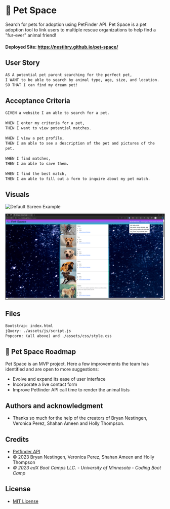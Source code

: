# 🐾 Pet Space
Search for pets for adoption using PetFinder API. Pet Space is a pet adoption tool to link users to multiple rescue organizations to help find a "fur-ever" animal friend!

#### Deployed Site: https://nestibry.github.io/pet-space/




## User Story
```
AS A potential pet parent searching for the perfect pet,
I WANT to be able to search by animal type, age, size, and location.
SO THAT I can find my dream pet!
```

## Acceptance Criteria
```
GIVEN a website I am able to search for a pet.

WHEN I enter my criteria for a pet,
THEN I want to view potential matches.

WHEN I view a pet profile,
THEN I am able to see a description of the pet and pictures of the pet.

WHEN I find matches,
THEN I am able to save them.

WHEN I find the best match,
THEN I am able to fill out a form to inquire about my pet match.

```

## Visuals

![Default Screen Example](./assets/images/readmeimage.png)

![Saved Searches Example](./assets/images/saved-searches-example.png)

## Files

    Bootstrap: index.html
    jQuery: ./assets/js/script.js
    Popcorn: (all above) and ./assets/css/style.css

## 🐾 Pet Space Roadmap
Pet Space is an MVP project. Here a few improvements the team has identified and are open to more suggestions:
- Evolve and expand its ease of user interface
- Incorporate a live contact form
- Improve Petfinder API call time to render the animal lists


## Authors and acknowledgment
- Thanks so much for the help of the creators of Bryan Nestingen, Veronica Perez, Shahan Ameen and Holly Thompson.


## Credits

- [Petfinder API](https://www.petfinder.com/developers/v2/docs/)
- © 2023 Bryan Nestingen, Veronica Perez, Shahan Ameen and Holly Thompson
- *© 2023 edX Boot Camps LLC. - University of Minnesota - Coding Boot Camp*


## License
- [MIT License](https://choosealicense.com/licenses/mit/)







